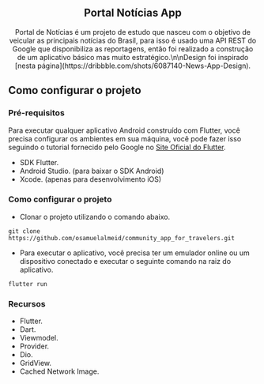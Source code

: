 <h2 align="center">
  Portal Notícias App
</h2>

<p align="center">Portal de Notícias é um projeto de estudo que nasceu com o objetivo de veicular as principais notícias do Brasil, para isso é usado uma API REST do Google que disponibiliza as reportagens, então foi realizado a construção de um aplicativo básico mas muito estratégico.\n\nDesign foi inspirado [nesta página](https://dribbble.com/shots/6087140-News-App-Design).</p>

## Como configurar o projeto

### Pré-requisitos

Para executar qualquer aplicativo Android construído com Flutter, você precisa configurar os ambientes em sua máquina, você pode fazer isso seguindo o tutorial fornecido pelo Google no [Site Oficial do Flutter](https://flutter.dev/docs/get-started/install).

- SDK Flutter.
- Android Studio. (para baixar o SDK Android)
- Xcode. (apenas para desenvolvimento iOS)

### Como configurar o projeto

-   Clonar o projeto utilizando o comando abaixo.
 
```shell
git clone https://github.com/osamuelalmeid/community_app_for_travelers.git
```

-   Para executar o aplicativo, você precisa ter um emulador online ou um dispositivo conectado e executar o seguinte comando na raiz do aplicativo.

```shell
flutter run
```

### Recursos
-   Flutter.
-   Dart.
-   Viewmodel.
-   Provider.
-   Dio.
-   GridView.
-   Cached Network Image.
